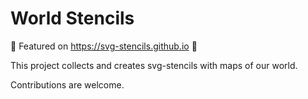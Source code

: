 # World Stencils

🌻 Featured on https://svg-stencils.github.io 🌻

This project collects and creates svg-stencils with maps of our world.

Contributions are welcome.



